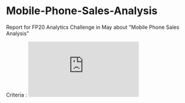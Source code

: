 # Mobile-Phone-Sales-Analysis
Report for FP20 Analytics Challenge in May about "Mobile Phone Sales Analysis"
 
Criteria : ![EEEE](https://github.com/salmanzf/Mobile-Phone-Sales-Analysis/blob/streamlit/Intro%20%26%20Brief_C5.pdf)
